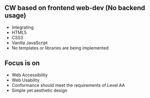## CW based on frontend web-dev (No backend usage)

- Integrating 
- HTML5
- CSS3
- Vanilla JavaScript
- No templates or libraries are being implemented 
  
## Focus is on

- Web Accessibility
- Web Usability
- Conformance should meet the requirements of Level AA
- Simple yet aesthetic design
  
  
